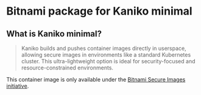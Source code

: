 # Bitnami package for Kaniko minimal

## What is Kaniko minimal?

> Kaniko builds and pushes container images directly in userspace, allowing secure images in environments like a standard Kubernetes cluster. This ultra-lightweight option is ideal for security-focused and resource-constrained environments.

This container image is only available under the [Bitnami Secure Images initiative](https://news.broadcom.com/app-dev/broadcom-introduces-bitnami-secure-images-for-production-ready-containerized-applications).